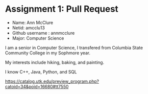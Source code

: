 # Assignment 1: Pull Request

- Name: Ann McClure
- Netid: amcclu13
- Github username : annmcclure
- Major: Computer Science

I am a senior in Computer Science, I transfered from Columbia State Community College in my Sophmore year. 

My interests include hiking, baking, and painting.

I know C++, Java, Python, and SQL

https://catalog.utk.edu/preview_program.php?catoid=34&poid=16680#tt7550

